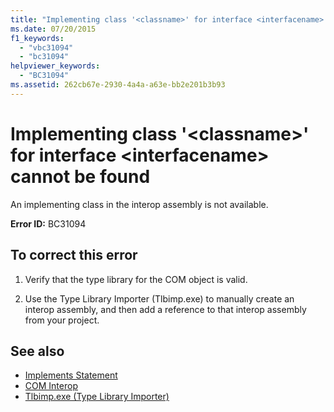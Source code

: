 ```yaml
---
title: "Implementing class '<classname>' for interface <interfacename> cannot be found"
ms.date: 07/20/2015
f1_keywords: 
  - "vbc31094"
  - "bc31094"
helpviewer_keywords: 
  - "BC31094"
ms.assetid: 262cb67e-2930-4a4a-a63e-bb2e201b3b93
---
```

# Implementing class '\<classname>' for interface \<interfacename> cannot be found
An implementing class in the interop assembly is not available.  
  
 **Error ID:** BC31094  
  
## To correct this error  
  
1. Verify that the type library for the COM object is valid.  
  
2. Use the Type Library Importer (Tlbimp.exe) to manually create an interop assembly, and then add a reference to that interop assembly from your project.  
  
## See also

- [Implements Statement](../../visual-basic/language-reference/statements/implements-statement.md)
- [COM Interop](../../visual-basic/programming-guide/com-interop/index.md)
- [Tlbimp.exe (Type Library Importer)](../../framework/tools/tlbimp-exe-type-library-importer.md)
